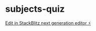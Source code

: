 # subjects-quiz

[Edit in StackBlitz next generation editor ⚡️](https://stackblitz.com/~/github.com/ambiknds/subjects-quiz)